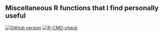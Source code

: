 ## Miscellaneous R functions that I find personally useful

<!-- badges: start -->
[![GitHub version](https://img.shields.io/static/v1?label=GitHub&message=2.16.3&color=blue&logo=github)](https://github.com/pbreheny/breheny)
[![R-CMD-check](https://github.com/pbreheny/breheny/workflows/R-CMD-check/badge.svg)](https://github.com/pbreheny/breheny/actions)
<!-- badges: end -->
